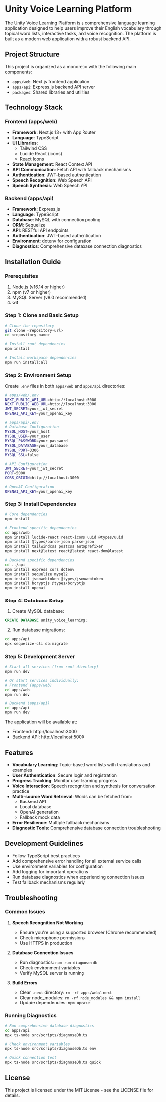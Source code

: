 # Unity Voice Learning Platform

The Unity Voice Learning Platform is a comprehensive language learning application designed to help users improve their English vocabulary through topical word lists, interactive tasks, and voice recognition. The platform is built as a modern web application with a robust backend API.

## Project Structure

This project is organized as a monorepo with the following main components:

- `apps/web`: Next.js frontend application
- `apps/api`: Express.js backend API server
- `packages`: Shared libraries and utilities

## Technology Stack

### Frontend (apps/web)
- **Framework**: Next.js 13+ with App Router
- **Language**: TypeScript
- **UI Libraries**: 
  - Tailwind CSS
  - Lucide React (icons)
  - React Icons
- **State Management**: React Context API
- **API Communication**: Fetch API with fallback mechanisms
- **Authentication**: JWT-based authentication
- **Speech Recognition**: Web Speech API
- **Speech Synthesis**: Web Speech API

### Backend (apps/api)
- **Framework**: Express.js
- **Language**: TypeScript
- **Database**: MySQL with connection pooling
- **ORM**: Sequelize
- **API**: RESTful API endpoints
- **Authentication**: JWT-based authentication
- **Environment**: dotenv for configuration
- **Diagnostics**: Comprehensive database connection diagnostics

## Installation Guide

### Prerequisites

1. Node.js (v16.14 or higher)
2. npm (v7 or higher)
3. MySQL Server (v8.0 recommended)
4. Git

### Step 1: Clone and Basic Setup

```bash
# Clone the repository
git clone <repository-url>
cd <repository-name>

# Install root dependencies
npm install

# Install workspace dependencies
npm run install:all
```

### Step 2: Environment Setup

Create `.env` files in both `apps/web` and `apps/api` directories:

```bash
# apps/web/.env
NEXT_PUBLIC_API_URL=http://localhost:5000
NEXT_PUBLIC_WEB_URL=http://localhost:3000
JWT_SECRET=your_jwt_secret
OPENAI_API_KEY=your_openai_key

# apps/api/.env
# Database Configuration
MYSQL_HOST=your_host
MYSQL_USER=your_user
MYSQL_PASSWORD=your_password
MYSQL_DATABASE=your_database
MYSQL_PORT=3306
MYSQL_SSL=false

# API Configuration
JWT_SECRET=your_jwt_secret
PORT=5000
CORS_ORIGIN=http://localhost:3000

# OpenAI Configuration
OPENAI_API_KEY=your_openai_key
```

### Step 3: Install Dependencies

```bash
# Core dependencies
npm install

# Frontend specific dependencies
cd apps/web
npm install lucide-react react-icons uuid @types/uuid
npm install @types/parse-json parse-json
npm install tailwindcss postcss autoprefixer
npm install next@latest react@latest react-dom@latest

# Backend specific dependencies
cd ../api
npm install express cors dotenv
npm install sequelize mysql2
npm install jsonwebtoken @types/jsonwebtoken
npm install bcryptjs @types/bcryptjs
npm install openai
```

### Step 4: Database Setup

1. Create MySQL database:
```sql
CREATE DATABASE unity_voice_learning;
```

2. Run database migrations:
```bash
cd apps/api
npx sequelize-cli db:migrate
```

### Step 5: Development Server

```bash
# Start all services (from root directory)
npm run dev

# Or start services individually:
# Frontend (apps/web)
cd apps/web
npm run dev

# Backend (apps/api)
cd apps/api
npm run dev
```

The application will be available at:
- Frontend: http://localhost:3000
- Backend API: http://localhost:5000

## Features

- **Vocabulary Learning**: Topic-based word lists with translations and examples
- **User Authentication**: Secure login and registration
- **Progress Tracking**: Monitor user learning progress
- **Voice Interaction**: Speech recognition and synthesis for conversation practice
- **Multi-source Word Retrieval**: Words can be fetched from:
  - Backend API
  - Local database
  - OpenAI generation
  - Fallback mock data
- **Error Resilience**: Multiple fallback mechanisms
- **Diagnostic Tools**: Comprehensive database connection troubleshooting

## Development Guidelines

- Follow TypeScript best practices
- Add comprehensive error handling for all external service calls
- Use environment variables for configuration
- Add logging for important operations
- Run database diagnostics when experiencing connection issues
- Test fallback mechanisms regularly

## Troubleshooting

### Common Issues

1. **Speech Recognition Not Working**
   - Ensure you're using a supported browser (Chrome recommended)
   - Check microphone permissions
   - Use HTTPS in production

2. **Database Connection Issues**
   - Run diagnostics: `npm run diagnose:db`
   - Check environment variables
   - Verify MySQL server is running

3. **Build Errors**
   - Clear `.next` directory: `rm -rf apps/web/.next`
   - Clear node_modules: `rm -rf node_modules && npm install`
   - Update dependencies: `npm update`

### Running Diagnostics

```bash
# Run comprehensive database diagnostics
cd apps/api
npx ts-node src/scripts/diagnoseDb.ts

# Check environment variables
npx ts-node src/scripts/diagnoseDb.ts env

# Quick connection test
npx ts-node src/scripts/diagnoseDb.ts quick
```

## License

This project is licensed under the MIT License - see the LICENSE file for details.
